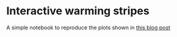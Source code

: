 # Interactive warming stripes

A simple notebook to reproduce the plots shown in 
[this blog post]()

